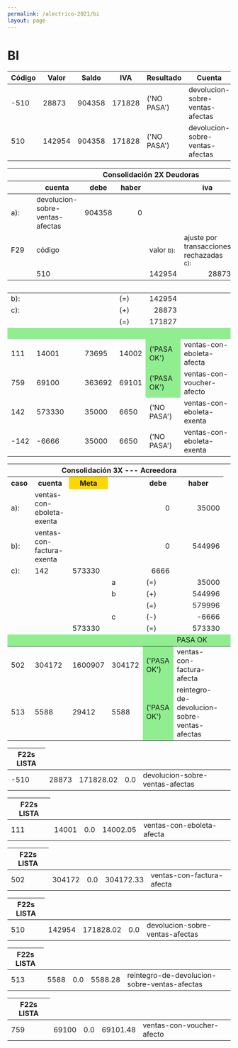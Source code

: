 ```yaml
--- 
permalink: /alectrico-2021/bi 
layout: page
--- 
```


<h1> BI </h1>
<table>
<thead><tr> <th> Código</th><th> Valor</th><th> Saldo </th><th> IVA</th> <th> Resultado</th><th> Cuenta</th></tr> </thead>  
<tr><td>-510</td><td>28873</td><td>904358</td><td>171828</td><td>('NO PASA')</td><td>devolucion-sobre-ventas-afectas</td></tr>
<tr><td>510</td><td>142954</td><td>904358</td><td>171828</td><td>('NO PASA')</td><td>devolucion-sobre-ventas-afectas</td></tr>
<table>
<thead> <tr> <th colspan='8' align='center'> Consolidación 2X Deudoras </th> </tr>
<tr> <th></th> <th> cuenta </th><th> debe </th> <th> haber </th><th colspan='3'>  iva </th> </tr> 
</thead>
<tr> <td> a): </td> <td>devolucion-sobre-ventas-afectas</td> <td align='right'> 904358 </td> <td align='right'> 0 </td> <td></td><td></td> <td align='right'> 171828 </td> </tr> 
<tr>  <td> F29 </td> <td> código </td> <td> </td> <td>  </td><td> valor <small> b): </small> </td> <td> ajuste por transacciones rechazadas <small> c): </small> </td> </tr> 
<tr> <td> </td> <td> 510 </td> <td></td><td></td> <td align='right'> 142954 </td> <td align='right'>28873</td></tr>
<thead>
<tr> <th> </th> <th></th> <th></th> <th></th><th></th> <th></th><th style='background-color:gold'> Meta </th> </tr> 
</thead> 
<tr> <td> b): <td></td><td></td> </td> <td> (=) </td> <td align='right'> 142954</td> </tr>
<tr> <td> c): </td> <td></td><td></td> <td> (+) </td> <td align='right'> 28873</td>  </tr>
<tr><td></td><td> </td><td></td> <td> (=) </td> <td align='right'> 171827</td><td></td><td> 171828</td> </tr>
<tr style='background-color:lightgreen'> <td> </td> <td></td><td></td><td> </td> <td></td><td></td> <td></td><td> PASA </td> </tr>

<tr><td>111</td><td>14001</td><td>73695</td><td>14002</td><td style='background-color:lightgreen'>('PASA OK')</td><td>ventas-con-eboleta-afecta</td></tr>
<tr><td>759</td><td>69100</td><td>363692</td><td>69101</td><td style='background-color:lightgreen'>('PASA OK')</td><td>ventas-con-voucher-afecto</td></tr>
<tr><td>142</td><td>573330</td><td>35000</td><td>6650</td><td>('NO PASA')</td><td>ventas-con-eboleta-exenta</td></tr>
<tr><td>-142</td><td>-6666</td><td>35000</td><td>6650</td><td>('NO PASA')</td><td>ventas-con-eboleta-exenta</td></tr>
<table>
<thead> 
<tr><th align='center' colspan=7> Consolidación 3X --- Acreedora </th></tr> 
<tr><th> caso </th> <th> cuenta </th><th style='background-color:gold'> Meta </th><th> </th> <th> debe </th> <th> haber </th> </tr> 
<tr> <td> a):  </td> <td> ventas-con-eboleta-exenta</td><td></td><td> </td><td align='right' > 0</td> <td align='right'>  35000</td> </tr> 
<tr><td> b): </td><td> ventas-con-factura-exenta </td> <td> </td><td></td><td align='right'> 0</td> <td align='right'> 544996 </td> </tr>
<tr><td> c): </td> <td> 142 </td><td> 573330 </td> <td> </td><td align='right' > 6666 </td><td> </td> </tr> 
<tr><td></td><td></td><td></td><td> a </td><td> (=) </td><td align='right'>  35000 </td></tr>
<tr><td></td><td></td><td></td><td> b </td><td> (+) </td><td align='right'>  544996 </td></tr>
<tr><td></td><td></td><td></td><td>  </td><td>  (=) </td><td align='right'> 579996 </td></tr>
<tr><td></td><td></td><td></td><td>   c </td><td> (-) </td> <td align='right'> -6666</td> </tr>
<tr><td></td><td></td><td> 573330</td><td> </td><td>  (=) </td><td align='right'> 573330 </td></tr> 
<tr style='background-color:lightgreen' ><td> </td><td></td><td></td><td></td><td></td><td>   PASA OK </td><td></td></tr> 
</thead>
<tr><td>502</td><td>304172</td><td>1600907</td><td>304172</td><td style='background-color:lightgreen'>('PASA OK')</td><td>ventas-con-factura-afecta</td></tr>
<tr><td>513</td><td>5588</td><td>29412</td><td>5588</td><td style='background-color:lightgreen'>('PASA OK')</td><td>reintegro-de-devolucion-sobre-ventas-afectas</td></tr>
</table>
<table><thead> <tr> <th> F22s LISTA </th></tr></thead> 
<tr> <td> -510 </td><td> 28873 </td><td> 171828.02 </td><td> 0.0</td><td>devolucion-sobre-ventas-afectas</td></tr>
<table><thead> <tr> <th> F22s LISTA </th></tr></thead> 
<tr> <td> 111 </td><td> 14001 </td><td> 0.0 </td><td> 14002.05</td><td>ventas-con-eboleta-afecta</td></tr>
<table><thead> <tr> <th> F22s LISTA </th></tr></thead> 
<tr> <td> 502 </td><td> 304172 </td><td> 0.0 </td><td> 304172.33</td><td>ventas-con-factura-afecta</td></tr>
<table><thead> <tr> <th> F22s LISTA </th></tr></thead> 
<tr> <td> 510 </td><td> 142954 </td><td> 171828.02 </td><td> 0.0</td><td>devolucion-sobre-ventas-afectas</td></tr>
<table><thead> <tr> <th> F22s LISTA </th></tr></thead> 
<tr> <td> 513 </td><td> 5588 </td><td> 0.0 </td><td> 5588.28</td><td>reintegro-de-devolucion-sobre-ventas-afectas</td></tr>
<table><thead> <tr> <th> F22s LISTA </th></tr></thead> 
<tr> <td> 759 </td><td> 69100 </td><td> 0.0 </td><td> 69101.48</td><td>ventas-con-voucher-afecto</td></tr>
